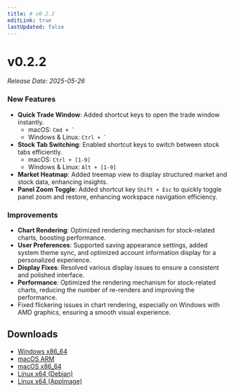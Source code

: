 ```yaml
---
title: # v0.2.2
editLink: true
lastUpdated: false
---
```


# v0.2.2 

_Release Date: 2025-05-26_

### New Features

- **Quick Trade Window**: Added shortcut keys to open the trade window instantly.
  - macOS: ``` Cmd + ` ```
  - Windows & Linux: ``` Ctrl + ` ```
- **Stock Tab Switching**: Enabled shortcut keys to switch between stock tabs efficiently.
  - macOS: `Ctrl + [1-9]`
  - Windows & Linux: `Alt + [1-9]`
- **Market Heatmap**: Added treemap view to display structured market and stock data, enhancing insights.
- **Panel Zoom Toggle**: Added shortcut key `Shift + Esc` to quickly toggle panel zoom and restore, enhancing workspace navigation efficiency.

### Improvements

- **Chart Rendering**: Optimized rendering mechanism for stock-related charts, boosting performance.
- **User Preferences**: Supported saving appearance settings, added system theme sync, and optimized account information display for a personalized experience.
- **Display Fixes**: Resolved various display issues to ensure a consistent and polished interface.
- **Performance**: Optimized the rendering mechanism for stock-related charts, reducing the number of re-renders and improving the performance.
- Fixed flickering issues in chart rendering, especially on Windows with AMD graphics, ensuring a smooth visual experience.

## Downloads

- [Windows x86_64](https://assets.lbkrs.com/github/release/longbridge-desktop/stable/longbridge-v0.2.2-windows-x86_64.exe)
- [macOS ARM](https://assets.lbkrs.com/github/release/longbridge-desktop/stable/longbridge-v0.2.2-macos-aarch64.dmg)
- [macOS x86_64](https://assets.lbkrs.com/github/release/longbridge-desktop/stable/longbridge-v0.2.2-macos-x86_64.dmg)
- [Linux x64 (Debian)](https://assets.lbkrs.com/github/release/longbridge-desktop/stable/longbridge-v0.2.2-linux-x86_64.deb)
- [Linux x64 (AppImage)](https://assets.lbkrs.com/github/release/longbridge-desktop/stable/longbridge-v0.2.2-linux-x86_64.AppImage)